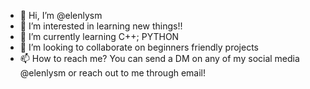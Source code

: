 - 👋 Hi, I’m @elenlysm
- 👀 I’m interested in learning new things!!
- 🌱 I’m currently learning C++; PYTHON 
- 💞️ I’m looking to collaborate on beginners friendly projects 
- 📫 How to reach me? You can send a DM on any of my social media @elenlysm or reach out to me through email!

<!---
elenlysm/elenlysm is a ✨ special ✨ repository because its `README.md` (this file) appears on your GitHub profile.
You can click the Preview link to take a look at your changes.
--->
